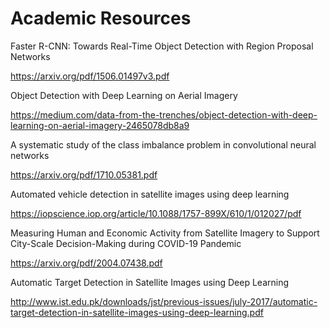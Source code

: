 # Academic Resources


Faster R-CNN: Towards Real-Time Object Detection with Region Proposal Networks

https://arxiv.org/pdf/1506.01497v3.pdf

Object Detection with Deep Learning on Aerial Imagery

https://medium.com/data-from-the-trenches/object-detection-with-deep-learning-on-aerial-imagery-2465078db8a9

A systematic study of the class imbalance problem in convolutional neural networks

https://arxiv.org/pdf/1710.05381.pdf

Automated vehicle detection in satellite images using deep learning

https://iopscience.iop.org/article/10.1088/1757-899X/610/1/012027/pdf

Measuring Human and Economic Activity from Satellite Imagery to Support City-Scale Decision-Making during COVID-19 Pandemic

https://arxiv.org/pdf/2004.07438.pdf

Automatic Target Detection in Satellite Images using Deep Learning

http://www.ist.edu.pk/downloads/jst/previous-issues/july-2017/automatic-target-detection-in-satellite-images-using-deep-learning.pdf

